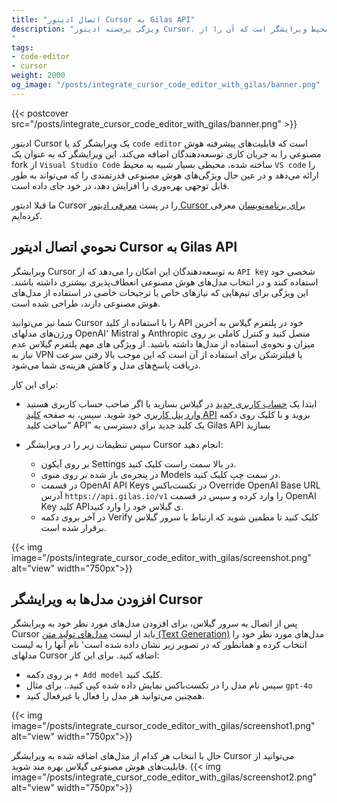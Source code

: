 ```yaml
---
title: "اتصال ادیتور Cursor به Gilas API"
description: "ویژگی برجسته ادیتور Cursor، جاسازی امکانات تولید کد و چت کردن با مدل در داخل محیط ویرایشگر است که آن را از `VS code` و افزونه‌هایی که برای این منظور باید به آن اضافه کرد متمایز میکند. این ویژگی استفاده از ابزارهایی نظیر چت یا ویرایش کد را بسیار ساده تر میکند.
"
tags:
- code-editor
- cursor
weight: 2000
og_image: "/posts/integrate_cursor_code_editor_with_gilas/banner.png"
---
```


{{< postcover src="/posts/integrate_cursor_code_editor_with_gilas/banner.png" >}}

ادیتور Cursor یک ویرایشگر کد یا `code editor` است که قابلیت‌های پیشرفته هوش مصنوعی را به جریان کاری توسعه‌دهندگان اضافه می‌کند. این ویرایشگر که به عنوان یک fork از `Visual Studio Code` ساخته شده، محیطی بسیار شبیه به محیط `VS code` را ارائه می‌دهد و در عین حال ویژگی‌های هوش مصنوعی قدرتمندی را که می‌تواند به طور قابل توجهی بهره‌وری را افزایش دهد، در خود جای داده است.

ما قبلا ادیتور Cursor را در پست [معرفی ادیتور Cursor برای برنامه‌نویسان](/posts/cursor_code_editor) معرفی کرده‌ایم.

## نحوه‌ي اتصال ادیتور Cursor به Gilas API

ویرایشگر Cursor به توسعه‌دهندگان این امکان را می‌دهد که از `API key` شخصی خود استفاده کنند و در انتخاب مدل‌های هوش مصنوعی انعطاف‌پذیری بیشتری داشته باشند. این ویژگی برای تیم‌هایی که نیازهای خاص یا ترجیحات خاصی در استفاده از مدل‌های هوش مصنوعی دارند، طراحی شده است.

شما نیز می‌توانید Cursor را با استفاده از کلید API خود در پلتفرم گیلاس به آخرین ورژن‌های مدلهای OpenAI٬ Mistral و Anthropic متصل کنید و کنترل کاملی بر روی میزان و نحوه‌ی استفاده از مدل‌ها داشته باشید.
از ویژگی های مهم پلتفرم گیلاس عدم نیاز به VPN یا فیلترشکن برای استفاده از آن است که این موجب بالا رفتن سرعت دریافت پاسخ‌های مدل و کاهش هزینه‌ی شما می‌شود.

برای این کار:

- ابتدا یک  [حساب کاربری جدید](https://dashboard.gilas.io) در گیلاس بسازید یا اگر صاحب حساب کاربری هستید [وارد پنل کاربری](https://dashboard.gilas.io) خود شوید. سپس، به صفحه [کلید API](https://dashboard.gilas.io/apiKey)  بروید و با کلیک روی دکمه “ساخت کلید API” یک کلید جدید برای دسترسی به Gilas API بسازید

- سپس تنظیمات زیر را در ویرایشگر Cursor انجام دهید:
  - بر روی آیکون Settings در بالا سمت راست کلیک کنید.
  - در پنجره‌ی باز شده بر روی منوی Models در سمت چپ کلیک کنید.
  - در قسمت OpenAI API Keys  در تکست‌باکس Override OpenAI Base URL آدرس `https://api.gilas.io/v1` را وارد کرده و سپس در قسمت OpenAI Key کلید APIی گیلاس خود را وارد کنید.
  - در آخر بروی دکمه Verify کلیک کنید تا مطمین شوید که ارتباط با سرور گیلاس برقرار شده است.

{{< img image="/posts/integrate_cursor_code_editor_with_gilas/screenshot.png" alt="view" width="750px">}}


## افزودن مدل‌ها به ویرایشگر Cursor

پس از اتصال به سرور گیلاس، برای افزودن مدل‌های مورد نظر خود به ویرایشگر Cursor باید از لیست [مدل‌های تولید متن (Text Generation)](/models/#text-generation) مدل‌های مورد نظر خود را انتخاب کرده و همانطور که در تصویر زیر نشان داده شده است٬ نام آنها را به لیست مدلهای Cursor اضافه کنید. برای این کار:

- بر روی دکمه `+ Add model` کلیک کنید.
- سپس نام مدل را در تکست‌باکس نمایش داده شده کپی کنید.. برای مثال `gpt-4o`
- همچنین می‌توانید هر مدل را فعال یا غیرفعال کنید.

{{< img image="/posts/integrate_cursor_code_editor_with_gilas/screenshot1.png" alt="view" width="750px">}}

حال با انتخاب هر کدام از مدل‌های اضافه شده به ویرایشگر Cursor می‌توانید از قابلیت‌های هوش مصنوعی گیلاس بهره مند شوید.
{{< img image="/posts/integrate_cursor_code_editor_with_gilas/screenshot2.png" alt="view" width="750px">}}